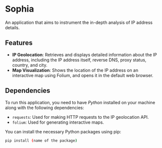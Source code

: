 # Sophia
An application that aims to instrument the in-depth analysis of IP address details.


## Features
- **IP Geolocation**: Retrieves and displays detailed information about the IP address, including the IP address itself, reverse DNS, proxy status, country, and city.
- **Map Visualization**: Shows the location of the IP address on an interactive map using Folium, and opens it in the default web browser.


## Dependencies
To run this application, you need to have *Python* installed on your machine along with the following dependencies:
- `requests`: Used for making HTTP requests to the IP geolocation API.
- `folium`: Used for generating interactive maps.

You can install the necessary Python packages using pip:
```bash
pip install (name of the package)